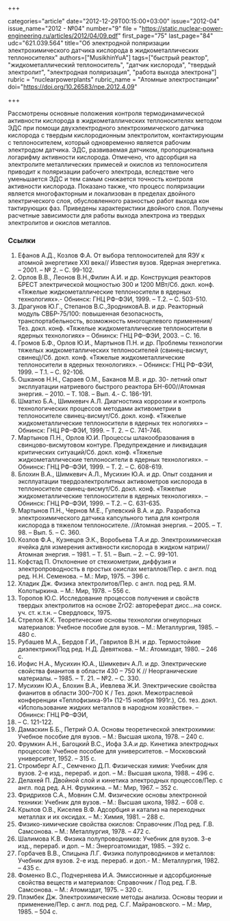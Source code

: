 +++

categories="article"
date="2012-12-29T00:15:00+03:00"
issue="2012-04"
issue_name="2012 - №04"
number="9"
file = "https://static.nuclear-power-engineering.ru/articles/2012/04/09.pdf"
first_page="75"
last_page="84"
udc="621.039.564"
title="Об электродной поляризации электрохимического датчика кислорода в жидкометаллических теплоносителях"
authors=["MusikhinYuA"]
tags=["быстрый реактор", "жидкометаллический теплоноситель", "датчик кислорода", "твердый электролит", "электродная поляризация", "работа выхода электрона"]
rubric = "nuclearpowerplants"
rubric_name = "Атомные электростанции"
doi="https://doi.org/10.26583/npe.2012.4.09"

+++

Рассмотрены основные положения контроля термодинамической активности кислорода в жидкометаллических теплоносителях методом ЭДС при помощи двухэлектродного электрохимического датчика кислорода с твердым кислородионным электролитом, контактирующим с теплоносителем, который одновременно является рабочим электродом датчика. ЭДС, развиваемая датчиком, пропорциональна логарифму активности кислорода. Отмечено, что адсорбция на электролите металлических примесей и окислов из теплоносителя приводит к поляризации рабочего электрода, вследствие чего уменьшается ЭДС и тем самым снижается точность контроля активности кислорода. Показано также, что процесс поляризации является многофакторным и локализован в пределах двойного электрического слоя, обусловленного разностью работ выхода кон тактирующих фаз. Приведены характеристики двойного слоя. Получены расчетные зависимости для работы выхода электрона из твердых электролитов и окислов металлов.

### Ссылки

1. Ефанов А.Д., Козлов Ф.А. От выбора теплоносителей для ЯЭУ к атомной энергетике ХХI века// Известия вузов. Ядерная энергетика. – 2001. – № 2. – С. 99-102.
2. Орлов В.В., Леонов В.Н.,Филин А.И. и др. Конструкция реакторов БРЕСТ электрической мощностью 300 и 1200 МВт/Cб. докл. конф. «Тяжелые жидкометаллические теплоносители в ядерных технологиях».- Обнинск: ГНЦ РФ-ФЭИ, 1999. – Т.2. – С. 503-510.
3. Драгунов Ю.Г., Степанов В.С.,ЗродниковА.В. и др. Реакторный модуль СВБР-75/100: повышенная безопасность, транспортабельность, возможность многоцелевого применения/Тез. докл. конф. «Тяжелые жидкометаллические теплоносители в ядерных технологиях» – Обнинск: ГНЦ РФ-ФЭИ, 2003. – С. 16.
4. Громов Б.Ф., Орлов Ю.И., Мартынов П.Н. и др. Проблемы технологии тяжелых жидкометаллических теплоносителей (свинец-висмут, свинец)/Cб. докл. конф. «Тяжелые жидкометаллические теплоносители в ядерных технологиях». – Обнинск: ГНЦ РФ-ФЭИ, 1999. – Т.1. – С. 92-106.
5. Ошканов Н.Н., Сараев О.М., Баканов М.В. и др. 30- летний опыт эксплуатации натриевого быстрого реактора БН-600//Атомная энергия. – 2010. – Т. 108. – Вып. 4.- С. 186-191.
6. Шматко Б.А., Шимкевич А.Л. Диагностика коррозии и контроль технологических процессов методами активометрии в теплоносителе свинец-висмут/Cб. докл. конф. «Тяжелые жидкометаллические теплоносители в ядерных тех нологиях» – Обнинск: ГНЦ РФ-ФЭИ, 1999. – Т. 2. – С. 741-746.
7. Мартынов П.Н., Орлов Ю.И. Процессы шлакообразования в свинцово-висмутовом контуре. Предупреждение и ликвидация критических ситуаций/Cб. докл. конф. «Тяжелые жидкометаллические теплоносители в ядерных технологиях». – Обнинск: ГНЦ РФ-ФЭИ, 1999. – Т. 2. – С. 608-619.
8. Блохин В.А., Шимкевич А.Л., Мусихин Ю.А. и др. Опыт создания и эксплуатации твердоэлектролитных активометров кислорода в теплоносителе свинец-висмут/Cб. докл. конф. «Тяжелые жидкометаллические теплоносители в ядерных технологиях». – Обнинск: ГНЦ РФ-ФЭИ, 1999. – Т.2. – С. 631-635.
9. Мартынов П.Н., Чернов М.Е., Гулевский В.А. и др. Разработка электрохимического датчика капсульного типа для контроля кислорода в тяжелом теплоносителе. //Атомная энергия. – 2005. – Т. 98. – Вып. 5. – С. 360.
10. Козлов Ф.А., Кузнецов Э.К., Воробьева Т.А.и др. Электрохимическая ячейка для измерения активности кислорода в жидком натрии//Атомная энергия. – 1981. – Т. 51. – Вып. – 2. – С. 99-101.
11. Кофстад П. Отклонение от стехиометрии, диффузия и электропроводность в простых окислах металлов/Пер. с англ. под ред. Н.Н. Семенова. – М.: Мир, 1975. – 396 c.
12. Хладик Дж. Физика электролитов/Пер. с англ. под ред. Я.М. Колотыркина. – М.: Мир, 1978. – 556 с.
13. Торопов Ю.С. Исследование процессов получения и свойств твердых электролитов на основе ZrO2: автореферат дисс…на соиск. уч. ст. к.т.н. – Свердловск, 1975.
14. Стрелов К.К. Теоретические основы технологии огнеупорных материалов: Учебное пособие для вузов. – М.: Металлургия, 1985. – 480 с.
15. Рубашев М.А., Бердов Г.И., Гаврилов В.Н. и др. Термостойкие диэлектрики/Под ред. Н.Д. Девяткова. – М.: Атомиздат, 1980. – 246 с.
16. Иофис Н.А., Мусихин Ю.А., Шимкевич А.Л. и др. Электрические свойства фианитов в области 430 – 750 К // Неорганические материалы. – 1985. – Т. 21. – №2. – С. 330.
17. Мусихин Ю.А., Блохин В.А., Иевлева Ж.И. Электрические свойства фианитов в области 300–700 К / Тез. докл. Межотраслевой конференции «Теплофизика-91» (12-15 ноября 1991г.), Cб. тез. докл. «Использование жидких металлов в народном хозяйcтве». – Обнинск: ГНЦ РФ-ФЭИ,
1993. – С. 121-122.
18. Дамаскин Б.Б., Петрий О.А. Основы теоретической электрохимии: Учебное пособие для вузов. – М.: Высшая школа, 1978. – 240 с.
19. Фрумкин А.Н., Багоцкий В.С., Иофа З.А.и др. Кинетика электродных процесcов: Учебное пособие для университетов. – Московский университет, 1952. – 315 с.
20. Стромберг А.Г., Семченко Д.П. Физическая химия: Учебник для вузов. 2-е изд., перераб. и доп. – М.: Высшая школа, 1988. – 496 c.
21. Делахей П. Двойной слой и кинетика электродных процессов/Пер. с англ. под ред. А.Н. Фрумкина. – М.: Мир, 1967. – 352 с.
22. Фридрихов С.А., Мовнин С.М. Физические основы электронной техники: Учебник для вузов. – М.: Высшая школа, 1982. – 608 с.
23. Крылов О.В., Киселев В.Ф. Адсорбция и катализ на переходных металлах и их оксидах. – М.: Химия, 1981. – 288 с.
24. Физико-химические свойства окислов: Справочник /Под ред. Г.В. Самсонова. – М.: Металлургия, 1978. – 472 c.
25. Шалимова К.В. Физика полупроводников: Учебник для вузов. 3-е изд., перераб. и доп. – М.: Энергоатомиздат, 1985. – 392 с.
26. Горбачев В.В., Спицына Л.Г. Физика полупроводников и металлов: Учебник для вузов. 2-е изд. перераб. и доп.- М.: Металлургия, 1982. – 435 с.
27. Фоменко В.С., Подчерняева И.А. Эмиссионные и адсорбционные свойства веществ и материалов: Справочник / Под ред. Г.В. Самсонова. – М.: Атомиздат, 1975. – 320 c.
28. Плэмбек Дж. Электрохимические методы анализа. Основы теории и применение/Пер. с англ. под ред. С.Г. Майрановского. – М.: Мир, 1985. – 504 с.